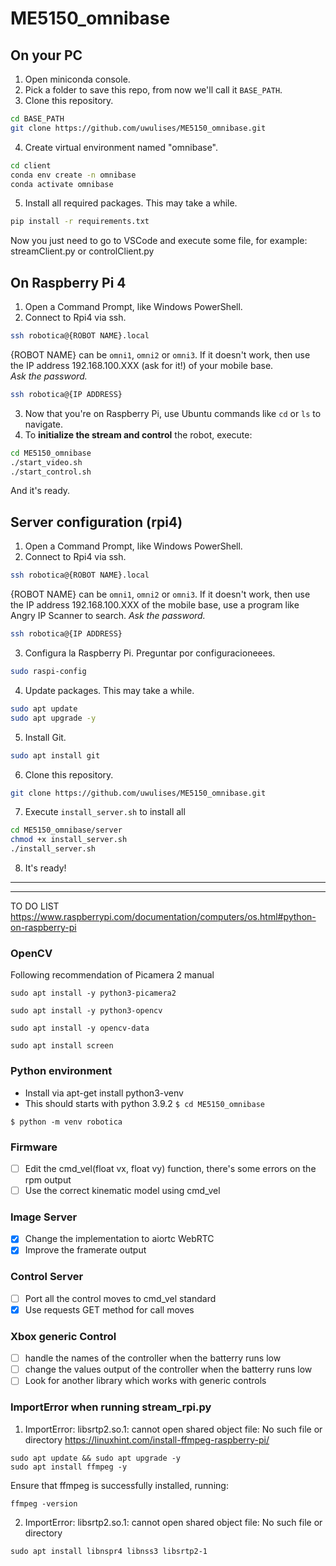 # ME5150_omnibase

## On your PC

1. Open miniconda console.
2. Pick a folder to save this repo, from now we'll call it ```BASE_PATH```.
3. Clone this repository.
```sh
cd BASE_PATH
git clone https://github.com/uwulises/ME5150_omnibase.git
```
4. Create virtual environment named "omnibase".
```sh
cd client
conda env create -n omnibase
conda activate omnibase
```
5. Install all required packages. This may take a while.
```sh
pip install -r requirements.txt
```

Now you just need to go to VSCode and execute some file, for example: streamClient.py or controlClient.py

## On Raspberry Pi 4
1. Open a Command Prompt, like Windows PowerShell.
2. Connect to Rpi4 via ssh.
```sh
ssh robotica@{ROBOT NAME}.local
```
{ROBOT NAME} can be ```omni1```, ```omni2``` or ```omni3```. If it doesn't work, then use the IP address 192.168.100.XXX (ask for it!) of your mobile base.  
*Ask the password.* 

```sh
ssh robotica@{IP ADDRESS}
```

3. Now that you're on Raspberry Pi, use Ubuntu commands like ```cd``` or ```ls``` to navigate.
4. To **initialize the stream and control** the robot, execute:
```sh
cd ME5150_omnibase
./start_video.sh
./start_control.sh
```
And it's ready.

## Server configuration (rpi4)

1. Open a Command Prompt, like Windows PowerShell.
2. Connect to Rpi4 via ssh.
```sh
ssh robotica@{ROBOT NAME}.local
```
{ROBOT NAME} can be ```omni1```, ```omni2``` or ```omni3```. If it doesn't work, then use the IP address 192.168.100.XXX of the mobile base, use a program like Angry IP Scanner to search. 
*Ask the password.* 

```sh
ssh robotica@{IP ADDRESS}
```

3. Configura la Raspberry Pi. Preguntar por configuracioneees.
```sh
sudo raspi-config
```

4. Update packages. This may take a while.
```sh
sudo apt update
sudo apt upgrade -y 
```

5. Install Git.
```sh
sudo apt install git
```

6. Clone this repository.
```sh
git clone https://github.com/uwulises/ME5150_omnibase.git
```

7. Execute ```install_server.sh``` to install all
```sh
cd ME5150_omnibase/server
chmod +x install_server.sh
./install_server.sh
```
8. It's ready!


---
---
TO DO LIST
<https://www.raspberrypi.com/documentation/computers/os.html#python-on-raspberry-pi>
### OpenCV
Following recommendation of Picamera 2 manual

```sudo apt install -y python3-picamera2```

```sudo apt install -y python3-opencv```

```sudo apt install -y opencv-data```

```sudo apt install screen```

### Python environment
- Install via apt-get install python3-venv
- This should starts with python 3.9.2
```$ cd ME5150_omnibase ```

```$ python -m venv robotica```

### Firmware
- [ ] Edit the cmd_vel(float vx, float vy) function, there's some errors on the rpm output
- [ ] Use the correct kinematic model using cmd_vel
### Image Server
- [x] Change the implementation to aiortc WebRTC
- [x] Improve the framerate output
### Control Server
- [ ] Port all the control moves to cmd_vel standard
- [x] Use requests GET method for call moves

### Xbox generic Control
- [ ] handle the names of the controller when the batterry runs low
- [ ] change the values output of the controller when the batterry runs low
- [ ] Look for another library which works with generic controls

### ImportError when running stream_rpi.py

1. ImportError: libsrtp2.so.1: cannot open shared object file: No such file or directory
<https://linuxhint.com/install-ffmpeg-raspberry-pi/>
```
sudo apt update && sudo apt upgrade -y
sudo apt install ffmpeg -y
```
Ensure that ffmpeg is successfully installed, running:
```
ffmpeg -version
```

2. ImportError: libsrtp2.so.1: cannot open shared object file: No such file or directory
```
sudo apt install libnspr4 libnss3 libsrtp2-1
```
